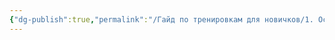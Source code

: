 ```yaml
---
{"dg-publish":true,"permalink":"/Гайд по тренировкам для новичков/1. Основная часть/6. Цель - Поддержание формы/"}
---
```


